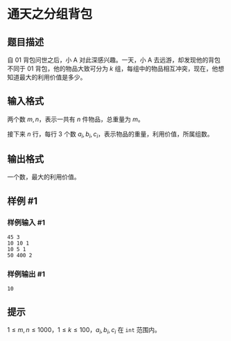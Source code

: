 # 通天之分组背包

## 题目描述

自 $01$ 背包问世之后，小 A 对此深感兴趣。一天，小 A 去远游，却发现他的背包不同于 $01$ 背包，他的物品大致可分为 $k$ 组，每组中的物品相互冲突，现在，他想知道最大的利用价值是多少。

## 输入格式

两个数 $m,n$，表示一共有 $n$ 件物品，总重量为 $m$。

接下来 $n$ 行，每行 $3$ 个数 $a_i,b_i,c_i$，表示物品的重量，利用价值，所属组数。

## 输出格式

一个数，最大的利用价值。

## 样例 #1

### 样例输入 #1
```
45 3
10 10 1
10 5 1
50 400 2
```

### 样例输出 #1

```
10
```

## 提示

$1 \leq m, n \leq 1000$，$1\leq k\leq 100$，$a_i, b_i, c_i$ 在 `int` 范围内。
